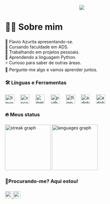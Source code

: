 <div align="center">
  <img height="" src="https://mir-s3-cdn-cf.behance.net/project_modules/max_1200/228735137119811.62054724baf0b.gif"  />
</div>

###

<h1 align="left">🧑‍💻 Sobre mim</h1>

###

<p align="left">🙂 Flavio Azurita apresentando-se.<br>📘 Cursando faculdade em ADS.<br>🔭 Trabalhando em projetos pessoais.<br>🌱 Aprendendo a linguagem Python.<br>⚡ Curioso para saber de outras áreas.<br>💬 Pergunte-me algo e vamos aprender juntos.</p>

###

<h3 align="left">🛠 Línguas e Ferramentas</h3>

###

<div align="left">
  <img src="https://skillicons.dev/icons?i=linux" height="30" alt="linux logo"  />
  <img width="12" />
  <img src="https://skillicons.dev/icons?i=vscode" height="30" alt="vscode logo"  />
  <img width="12" />
  <img src="https://skillicons.dev/icons?i=md" height="30" alt="markdown logo"  />
  <img width="12" />
  <img src="https://skillicons.dev/icons?i=py" height="30" alt="python logo"  />
  <img width="12" />
  <img src="https://skillicons.dev/icons?i=figma" height="30" alt="figma logo"  />
  <img width="12" />
  <img src="https://skillicons.dev/icons?i=ps" height="30" alt="adobephotoshop logo"  />
  <img width="12" />
  <img src="https://skillicons.dev/icons?i=ai" height="30" alt="adobeillustrator logo"  />
</div>

###

<h3 align="left">🔥 Meus status</h3>

###

<div align="left">
  <img src="https://streak-stats.demolab.com?user=Leike-Dev&locale=pt-br&mode=daily&theme=github_dark&hide_border=true&border_radius=5&date_format=j%20M%5B%20Y%5D&order=3" height="150" alt="streak graph"  />
  <img src="https://github-readme-stats.vercel.app/api/top-langs?username=Leike-Dev&locale=pt-br&hide_title=false&layout=compact&card_width=320&langs_count=5&theme=github_dark&hide_border=true&order=2" height="150" alt="languages graph"  />
</div>

###

<h3 align="left">📱Procurando-me? Aqui estou!</h3>

###

<div align="left">
  <a href="https://t.me/azurita_a" target="_blank">
    <img src="https://img.shields.io/static/v1?message=Telegram&logo=telegram&label=&color=2CA5E0&logoColor=white&labelColor=&style=for-the-badge" height="23" alt="telegram logo"  />
  </a>
  <a href="https://www.linkedin.com/in/flavio-azurita-9452b832b/" target="_blank">
    <img src="https://img.shields.io/static/v1?message=LinkedIn&logo=linkedin&label=&color=0077B5&logoColor=white&labelColor=&style=for-the-badge" height="23" alt="linkedin logo"  />
  </a>
</div>

###
